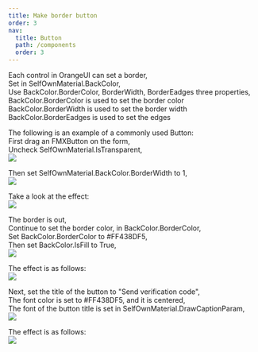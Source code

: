 ```yaml
---
title: Make border button
order: 3
nav:
  title: Button
  path: /components
  order: 3
---
```


Each control in OrangeUI can set a border,  
Set in SelfOwnMaterial.BackColor,  
Use BackColor.BorderColor, BorderWidth, BorderEadges three properties,  
BackColor.BorderColor is used to set the border color  
BackColor.BorderWidth is used to set the border width  
BackColor.BorderEadges is used to set the edges

The following is an example of a commonly used Button:  
First drag an FMXButton on the form,  
Uncheck SelfOwnMaterial.IsTransparent,  
![](<http://www.orangeui.cn/orangeuiblog/OrangeUI/1.2.OrangeUI%E6%8E%A7%E4%BB%B6%E4%BD%BF%E7%94%A8%E5%9F%BA%E7%A1%80(%E7%A4%BA%E4%BE%8B2%20%E8%AE%BE%E7%BD%AE%E6%8E%A7%E4%BB%B6%E8%BE%B9%E6%A1%86).files/image001.png>)

Then set SelfOwnMaterial.BackColor.BorderWidth to 1,  
![](<http://www.orangeui.cn/orangeuiblog/OrangeUI/1.2.OrangeUI%E6%8E%A7%E4%BB%B6%E4%BD%BF%E7%94%A8%E5%9F%BA%E7%A1%80(%E7%A4%BA%E4%BE%8B2%20%E8%AE%BE%E7%BD%AE%E6%8E%A7%E4%BB%B6%E8%BE%B9%E6%A1%86).files/image003.png>)

Take a look at the effect:  
![](<http://www.orangeui.cn/orangeuiblog/OrangeUI/1.2.OrangeUI%E6%8E%A7%E4%BB%B6%E4%BD%BF%E7%94%A8%E5%9F%BA%E7%A1%80(%E7%A4%BA%E4%BE%8B2%20%E8%AE%BE%E7%BD%AE%E6%8E%A7%E4%BB%B6%E8%BE%B9%E6%A1%86).files/image005.png>)

The border is out,  
Continue to set the border color, in BackColor.BorderColor,  
Set BackColor.BorderColor to #FF438DF5,  
Then set BackColor.IsFill to True,  
![](<http://www.orangeui.cn/orangeuiblog/OrangeUI/1.2.OrangeUI%E6%8E%A7%E4%BB%B6%E4%BD%BF%E7%94%A8%E5%9F%BA%E7%A1%80(%E7%A4%BA%E4%BE%8B2%20%E8%AE%BE%E7%BD%AE%E6%8E%A7%E4%BB%B6%E8%BE%B9%E6%A1%86).files/image007.png>)

The effect is as follows:  
![](<http://www.orangeui.cn/orangeuiblog/OrangeUI/1.2.OrangeUI%E6%8E%A7%E4%BB%B6%E4%BD%BF%E7%94%A8%E5%9F%BA%E7%A1%80(%E7%A4%BA%E4%BE%8B2%20%E8%AE%BE%E7%BD%AE%E6%8E%A7%E4%BB%B6%E8%BE%B9%E6%A1%86).files/image009.png>)

Next, set the title of the button to "Send verification code",  
The font color is set to #FF438DF5, and it is centered,  
The font of the button title is set in SelfOwnMaterial.DrawCaptionParam,  
![](<http://www.orangeui.cn/orangeuiblog/OrangeUI/1.2.OrangeUI%E6%8E%A7%E4%BB%B6%E4%BD%BF%E7%94%A8%E5%9F%BA%E7%A1%80(%E7%A4%BA%E4%BE%8B2%20%E8%AE%BE%E7%BD%AE%E6%8E%A7%E4%BB%B6%E8%BE%B9%E6%A1%86).files/image011.png>)

The effect is as follows:  
![](<http://www.orangeui.cn/orangeuiblog/OrangeUI/1.2.OrangeUI%E6%8E%A7%E4%BB%B6%E4%BD%BF%E7%94%A8%E5%9F%BA%E7%A1%80(%E7%A4%BA%E4%BE%8B2%20%E8%AE%BE%E7%BD%AE%E6%8E%A7%E4%BB%B6%E8%BE%B9%E6%A1%86).files/image013.png>)
